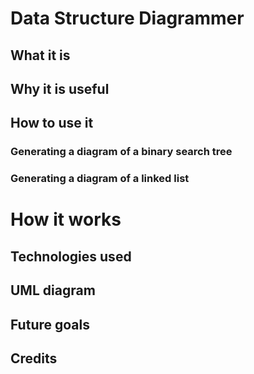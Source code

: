 # Data Structure Diagrammer

## What it is

## Why it is useful

## How to use it

### Generating a diagram of a binary search tree

### Generating a diagram of a linked list

# How it works

## Technologies used
## UML diagram

## Future goals

## Credits
